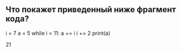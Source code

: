 ## Что покажет приведенный ниже фрагмент кода?

i = 7
a = 5
while i < 11:
    a += i
    i += 2
print(a)

21
